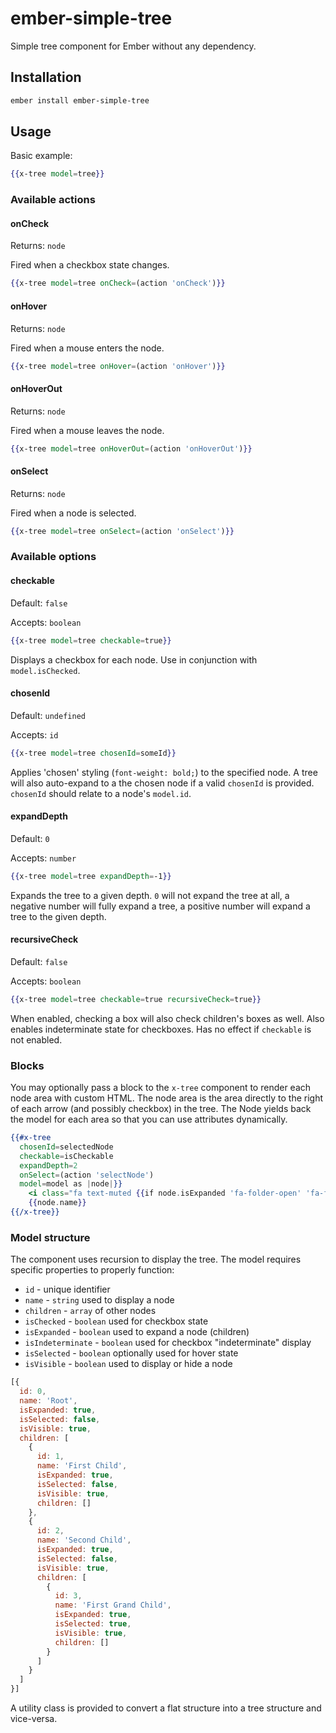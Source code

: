 # ember-simple-tree

Simple tree component for Ember without any dependency.

## Installation

```bash
ember install ember-simple-tree
```


## Usage

Basic example:

```handlebars
{{x-tree model=tree}}
```


### Available actions

#### onCheck

Returns: `node`

Fired when a checkbox state changes.

```handlebars
{{x-tree model=tree onCheck=(action 'onCheck')}}
```

#### onHover

Returns: `node`

Fired when a mouse enters the node.

```handlebars
{{x-tree model=tree onHover=(action 'onHover')}}
```

#### onHoverOut

Returns: `node`

Fired when a mouse leaves the node.

```handlebars
{{x-tree model=tree onHoverOut=(action 'onHoverOut')}}
```

#### onSelect

Returns: `node`

Fired when a node is selected.

```handlebars
{{x-tree model=tree onSelect=(action 'onSelect')}}
```

### Available options

#### checkable

Default: `false`

Accepts: `boolean`

```handlebars
{{x-tree model=tree checkable=true}}
```

Displays a checkbox for each node.
Use in conjunction with `model.isChecked`.

#### chosenId

Default: `undefined`

Accepts: `id`

```handlebars
{{x-tree model=tree chosenId=someId}}
```

Applies 'chosen' styling (`font-weight: bold;`) to the specified node.
A tree will also auto-expand to a the chosen node if a valid `chosenId` is provided.
`chosenId` should relate to a node's `model.id`.

#### expandDepth

Default: `0`

Accepts: `number`

```handlebars
{{x-tree model=tree expandDepth=-1}}
```

Expands the tree to a given depth.
`0` will not expand the tree at all, a negative number will fully expand a tree, a positive number will expand a tree to the given depth.

#### recursiveCheck

Default: `false`

Accepts: `boolean`

```handlebars
{{x-tree model=tree checkable=true recursiveCheck=true}}
```

When enabled, checking a box will also check children's boxes as well. Also enables indeterminate state for checkboxes.
Has no effect if `checkable` is not enabled.

### Blocks

You may optionally pass a block to the `x-tree` component to render each node area with custom HTML.
The node area is the area directly to the right of each arrow (and possibly checkbox) in the tree.
The Node yields back the model for each area so that you can use attributes dynamically.

```handlebars
{{#x-tree
  chosenId=selectedNode
  checkable=isCheckable
  expandDepth=2
  onSelect=(action 'selectNode')
  model=model as |node|}}
    <i class="fa text-muted {{if node.isExpanded 'fa-folder-open' 'fa-folder'}}">&zwnj;</i>
    {{node.name}}
{{/x-tree}}
```


### Model structure
The component uses recursion to display the tree.
The model requires specific properties to properly function:
 - `id` - unique identifier
 - `name` - `string` used to display a node
 - `children` - `array` of other nodes
 - `isChecked` - `boolean` used for checkbox state
 - `isExpanded` - `boolean` used to expand a node (children)
 - `isIndeterminate` - `boolean` used for checkbox "indeterminate" display
 - `isSelected` - `boolean` optionally used for hover state
 - `isVisible` - `boolean` used to display or hide a node

```js
[{
  id: 0,
  name: 'Root',
  isExpanded: true,
  isSelected: false,
  isVisible: true,
  children: [
    {
      id: 1,
      name: 'First Child',
      isExpanded: true,
      isSelected: false,
      isVisible: true,
      children: []
    },
    {
      id: 2,
      name: 'Second Child',
      isExpanded: true,
      isSelected: false,
      isVisible: true,
      children: [
        {
          id: 3,
          name: 'First Grand Child',
          isExpanded: true,
          isSelected: true,
          isVisible: true,
          children: []
        }
      ]
    }
  ]
}]
```

A utility class is provided to convert a flat structure into a tree structure and vice-versa.
